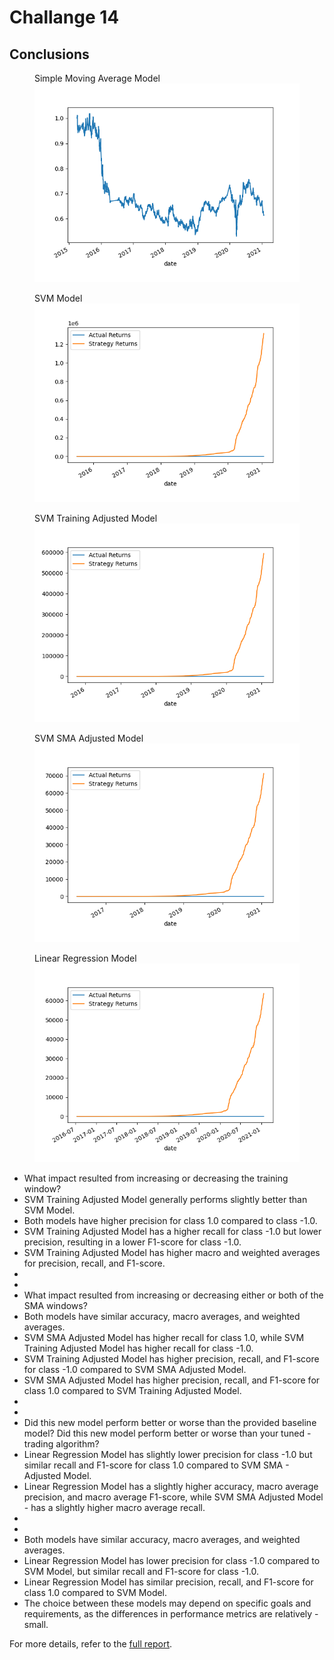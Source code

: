 # Challange 14

## Conclusions


<figure>
    <figcaption>Simple Moving Average Model</figcaption>
    <img src="sma_model.png"
         alt="SMA Model"> 
</figure>

<figure>
    <figcaption>SVM Model</figcaption>
    <img src="predictions_svm_model.png"
         alt="SVM Model"> 
</figure>

<figure>
    <figcaption>SVM Training Adjusted Model</figcaption>
    <img src="predictions_svm_adj_1_model.png"
         alt="SVM Training Adjusted Model"> 
</figure>

<figure>
    <figcaption>SVM SMA Adjusted Model</figcaption>
    <img src="predictions_svm_adj_2_model.png"
         alt="SVM SMA Adjusted Model"> 
</figure>

<figure>
    <figcaption>Linear Regression Model</figcaption>
    <img src="predictions_lr_model.png"
         alt="LR Model"> 
</figure>



-  What impact resulted from increasing or decreasing the training window?
-  SVM Training Adjusted Model generally performs slightly better than SVM Model.
-  Both models have higher precision for class 1.0 compared to class -1.0.
-  SVM Training Adjusted Model has a higher recall for class -1.0 but lower precision, resulting in a lower F1-score for class -1.0.
-  SVM Training Adjusted Model has higher macro and weighted averages for precision, recall, and F1-score.
-
-  
-  What impact resulted from increasing or decreasing either or both of the SMA windows?
-  Both models have similar accuracy, macro averages, and weighted averages.
-  SVM SMA Adjusted Model has higher recall for class 1.0, while SVM Training Adjusted Model has higher recall for class -1.0.
-  SVM Training Adjusted Model has higher precision, recall, and F1-score for class -1.0 compared to SVM SMA Adjusted Model.
-  SVM SMA Adjusted Model has higher precision, recall, and F1-score for class 1.0 compared to SVM Training Adjusted Model.
-
-  
-  Did this new model perform better or worse than the provided baseline model? Did this new model perform better or worse than your tuned    -  trading algorithm?
-  Linear Regression Model has slightly lower precision for class -1.0 but similar recall and F1-score for class 1.0 compared to SVM SMA      -  Adjusted Model.
-  Linear Regression Model has a slightly higher accuracy, macro average precision, and macro average F1-score, while SVM SMA Adjusted Model  -  has a slightly higher macro average recall.
-
-
-  Both models have similar accuracy, macro averages, and weighted averages.
-  Linear Regression Model has lower precision for class -1.0 compared to SVM Model, but similar recall and F1-score for class -1.0.
-  Linear Regression Model has similar precision, recall, and F1-score for class 1.0 compared to SVM Model.
-  The choice between these models may depend on specific goals and requirements, as the differences in performance metrics are relatively    -  small.






For more details, refer to the [full report](./machine_learning_trading_bot.ipynb).
